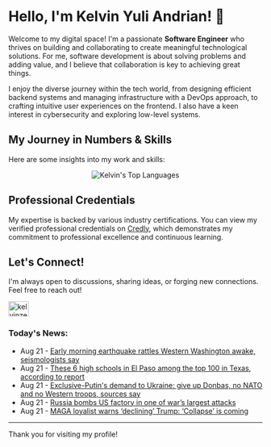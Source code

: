 # Hello, I'm Kelvin Yuli Andrian! 👋

Welcome to my digital space! I'm a passionate **Software Engineer** who thrives on building and collaborating to create meaningful technological solutions. For me, software development is about solving problems and adding value, and I believe that collaboration is key to achieving great things.

I enjoy the diverse journey within the tech world, from designing efficient backend systems and managing infrastructure with a DevOps approach, to crafting intuitive user experiences on the frontend. I also have a keen interest in cybersecurity and exploring low-level systems.

## My Journey in Numbers & Skills

Here are some insights into my work and skills:

<p align="center">
  <img src="https://github-readme-stats.vercel.app/api/top-langs/?username=kelvinzer0&layout=compact&theme=radical" alt="Kelvin's Top Languages" />
</p>

## Professional Credentials

My expertise is backed by various industry certifications. You can view my verified professional credentials on [Credly](https://www.credly.com/users/kelvin-yuli-andrian/badges), which demonstrates my commitment to professional excellence and continuous learning.

## Let's Connect!

I'm always open to discussions, sharing ideas, or forging new connections. Feel free to reach out!

<p align="left">
    <a href="https://linkedin.com/in/kelvinzero" target="blank"><img align="center" src="https://cdn.jsdelivr.net/npm/simple-icons@3.0.1/icons/linkedin.svg" alt="kelvinzero" height="30" width="40" /></a>
</p>

### Today's News:

<!-- feed start -->
- Aug 21 - [Early morning earthquake rattles Western Washington awake, seismologists say](https://www.yahoo.com/news/articles/early-morning-earthquake-rattles-western-161939809.html)
- Aug 21 - [These 6 high schools in El Paso among the top 100 in Texas, according to report](https://www.yahoo.com/news/articles/6-high-schools-el-paso-151423702.html)
- Aug 21 - [Exclusive-Putin's demand to Ukraine: give up Donbas, no NATO and no Western troops, sources say](https://www.yahoo.com/news/articles/exclusive-putins-demand-ukraine-donbas-150626626.html)
- Aug 21 - [Russia bombs US factory in one of war’s largest attacks](https://www.yahoo.com/news/articles/russia-bombs-us-factory-one-104750986.html)
- Aug 21 - [MAGA loyalist warns ‘declining’ Trump: ‘Collapse’ is coming](https://www.yahoo.com/news/articles/maga-loyalist-warns-declining-trump-145818446.html)
<!-- feed end -->

---

Thank you for visiting my profile!
